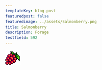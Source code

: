 ```yaml
---
templateKey: blog-post
featuredpost: false
featuredimage: ../assets/Salmonberry.png
title: Salmonberry
description: Forage
testfield: 592
---
```

![Salmonberry](../assets/Salmonberry.png)